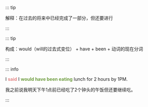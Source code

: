 ::: tip

解释：在过去的将来中已经完成了一部分，但还要进行

:::


::: tip

构成：would（will的过去式变位） + have + been + 动词的现在分词

:::



::: info

I **<font color="#e38787">said</font>** I **<font color="#6f9d40">would have been eating</font>** lunch for 2 hours by 1PM.

我之前说我明天下午1点前已经吃了2个钟头的午饭但还要继续吃。

:::





